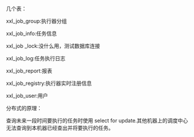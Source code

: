 几个表：

xxl_job_group:执行器分组

xxl_job_info:任务信息

xxl_job _lock:没什么用，测试数据库连接

xxl_job_log:任务执行日志

xxl_job_report:报表

xxl_job_registry:执行器实时注册信息

xxl_job_user:用户



分布式的原理：

查询未来一段时间要执行的任务时使用 select for update.其他机器上的调度中心无法查询到本机器已经查出并将要执行的任务。



